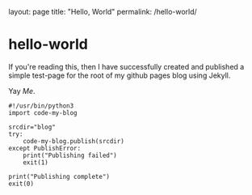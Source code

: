 layout: page
title: "Hello, World"
permalink: /hello-world/
# hello-world

If you're reading this, then I have successfully created and published a 
simple test-page for the root of my github pages blog using Jekyll.

Yay *Me*.

    #!/usr/bin/python3
    import code-my-blog

    srcdir="blog"
    try:
        code-my-blog.publish(srcdir)
    except PublishError:
        print("Publishing failed")
        exit(1)

    print("Publishing complete")
    exit(0)

